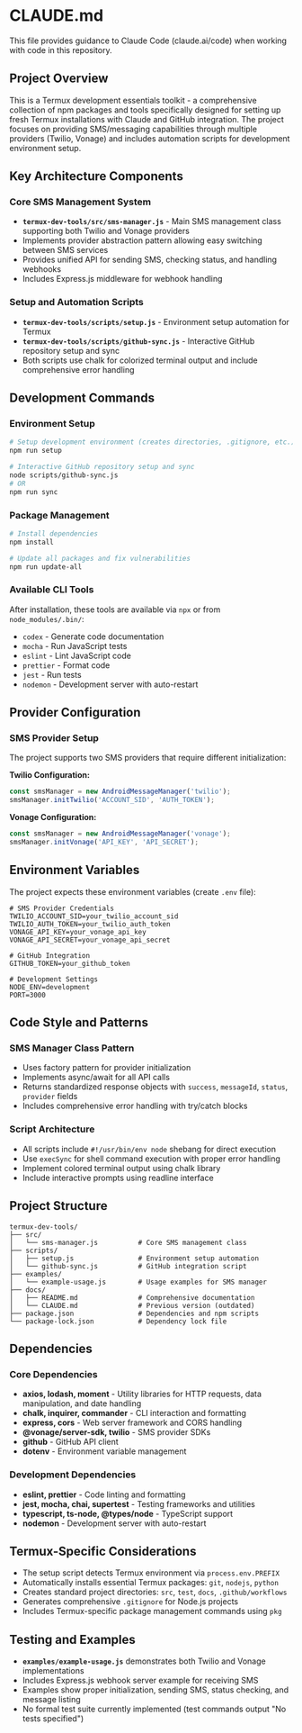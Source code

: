 # CLAUDE.md

This file provides guidance to Claude Code (claude.ai/code) when working with code in this repository.

## Project Overview

This is a Termux development essentials toolkit - a comprehensive collection of npm packages and tools specifically designed for setting up fresh Termux installations with Claude and GitHub integration. The project focuses on providing SMS/messaging capabilities through multiple providers (Twilio, Vonage) and includes automation scripts for development environment setup.

## Key Architecture Components

### Core SMS Management System
- **`termux-dev-tools/src/sms-manager.js`** - Main SMS management class supporting both Twilio and Vonage providers
- Implements provider abstraction pattern allowing easy switching between SMS services
- Provides unified API for sending SMS, checking status, and handling webhooks
- Includes Express.js middleware for webhook handling

### Setup and Automation Scripts
- **`termux-dev-tools/scripts/setup.js`** - Environment setup automation for Termux
- **`termux-dev-tools/scripts/github-sync.js`** - Interactive GitHub repository setup and sync
- Both scripts use chalk for colorized terminal output and include comprehensive error handling

## Development Commands

### Environment Setup
```bash
# Setup development environment (creates directories, .gitignore, etc.)
npm run setup

# Interactive GitHub repository setup and sync
node scripts/github-sync.js
# OR
npm run sync
```

### Package Management
```bash
# Install dependencies
npm install

# Update all packages and fix vulnerabilities
npm run update-all
```

### Available CLI Tools
After installation, these tools are available via `npx` or from `node_modules/.bin/`:
- `codex` - Generate code documentation
- `mocha` - Run JavaScript tests
- `eslint` - Lint JavaScript code
- `prettier` - Format code
- `jest` - Run tests
- `nodemon` - Development server with auto-restart

## Provider Configuration

### SMS Provider Setup
The project supports two SMS providers that require different initialization:

**Twilio Configuration:**
```javascript
const smsManager = new AndroidMessageManager('twilio');
smsManager.initTwilio('ACCOUNT_SID', 'AUTH_TOKEN');
```

**Vonage Configuration:**
```javascript
const smsManager = new AndroidMessageManager('vonage');
smsManager.initVonage('API_KEY', 'API_SECRET');
```

## Environment Variables

The project expects these environment variables (create `.env` file):
```env
# SMS Provider Credentials
TWILIO_ACCOUNT_SID=your_twilio_account_sid
TWILIO_AUTH_TOKEN=your_twilio_auth_token
VONAGE_API_KEY=your_vonage_api_key
VONAGE_API_SECRET=your_vonage_api_secret

# GitHub Integration
GITHUB_TOKEN=your_github_token

# Development Settings
NODE_ENV=development
PORT=3000
```

## Code Style and Patterns

### SMS Manager Class Pattern
- Uses factory pattern for provider initialization
- Implements async/await for all API calls
- Returns standardized response objects with `success`, `messageId`, `status`, `provider` fields
- Includes comprehensive error handling with try/catch blocks

### Script Architecture
- All scripts include `#!/usr/bin/env node` shebang for direct execution
- Use `execSync` for shell command execution with proper error handling
- Implement colored terminal output using chalk library
- Include interactive prompts using readline interface

## Project Structure

```
termux-dev-tools/
├── src/
│   └── sms-manager.js          # Core SMS management class
├── scripts/
│   ├── setup.js                # Environment setup automation
│   └── github-sync.js          # GitHub integration script
├── examples/
│   └── example-usage.js        # Usage examples for SMS manager
├── docs/
│   ├── README.md               # Comprehensive documentation
│   └── CLAUDE.md               # Previous version (outdated)
├── package.json                # Dependencies and npm scripts
└── package-lock.json           # Dependency lock file
```

## Dependencies

### Core Dependencies
- **axios, lodash, moment** - Utility libraries for HTTP requests, data manipulation, and date handling
- **chalk, inquirer, commander** - CLI interaction and formatting
- **express, cors** - Web server framework and CORS handling
- **@vonage/server-sdk, twilio** - SMS provider SDKs
- **github** - GitHub API client
- **dotenv** - Environment variable management

### Development Dependencies
- **eslint, prettier** - Code linting and formatting
- **jest, mocha, chai, supertest** - Testing frameworks and utilities
- **typescript, ts-node, @types/node** - TypeScript support
- **nodemon** - Development server with auto-restart

## Termux-Specific Considerations

- The setup script detects Termux environment via `process.env.PREFIX`
- Automatically installs essential Termux packages: `git`, `nodejs`, `python`
- Creates standard project directories: `src`, `test`, `docs`, `.github/workflows`
- Generates comprehensive `.gitignore` for Node.js projects
- Includes Termux-specific package management commands using `pkg`

## Testing and Examples

- **`examples/example-usage.js`** demonstrates both Twilio and Vonage implementations
- Includes Express.js webhook server example for receiving SMS
- Examples show proper initialization, sending SMS, status checking, and message listing
- No formal test suite currently implemented (test commands output "No tests specified")